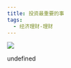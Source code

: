 ```yaml
---
title: 投资最重要的事
tags:
  - 经济理财-理财
---
```


![](https://wfqqreader-1252317822.image.myqcloud.com/cover/32/25242032/s_25242032.jpg)

undefined